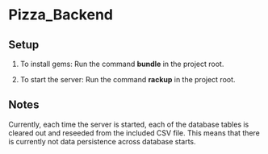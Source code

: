 # Pizza_Backend

## Setup

1. To install gems:
  Run the command **bundle** in the project root.

2. To start the server:
  Run the command **rackup** in the project root.

## Notes

Currently, each time the server is started, each of the database tables is cleared out and reseeded from the included CSV file. This means that there is currently not data persistence across database starts.